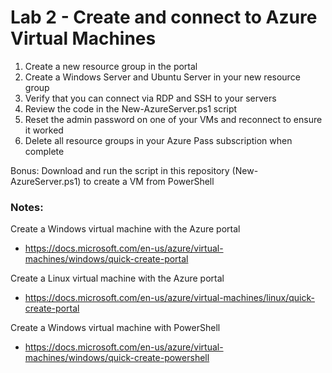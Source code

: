 # Lab 2 - Create and connect to Azure Virtual Machines

1. Create a new resource group in the portal
2. Create a Windows Server and Ubuntu Server in your new resource group
3. Verify that you can connect via RDP and SSH to your servers
4. Review the code in the New-AzureServer.ps1 script
5. Reset the admin password on one of your VMs and reconnect to ensure it worked
6. Delete all resource groups in your Azure Pass subscription when complete

Bonus: Download and run the script in this repository (New-AzureServer.ps1) to create a VM from PowerShell

### Notes:

Create a Windows virtual machine with the Azure portal
* https://docs.microsoft.com/en-us/azure/virtual-machines/windows/quick-create-portal

Create a Linux virtual machine with the Azure portal
* https://docs.microsoft.com/en-us/azure/virtual-machines/linux/quick-create-portal

Create a Windows virtual machine with PowerShell
* https://docs.microsoft.com/en-us/azure/virtual-machines/windows/quick-create-powershell
